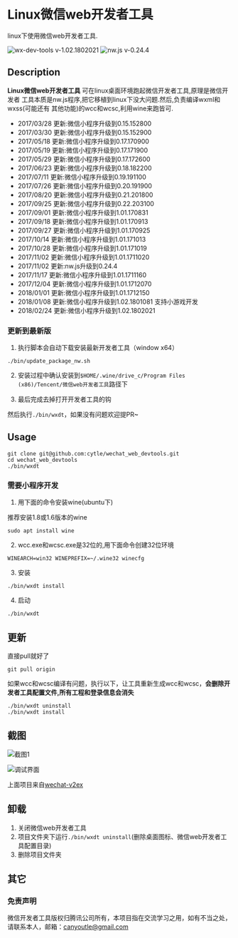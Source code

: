 # Linux微信web开发者工具

linux下使用微信web开发者工具.

![wx-dev-tools v-1.02.1802021](https://img.shields.io/badge/wx_dev_tools-1.02.1802021-green.svg)
![nw.js v-0.24.4](https://img.shields.io/badge/nw.js-v0.24.4-blue.svg)

## Description
**Linux微信web开发者工具** 可在linux桌面环境跑起微信开发者工具,原理是微信开发者
工具本质是nw.js程序,把它移植到linux下没大问题.然后,负责编译wxml和wxss(可能还有
其他功能)的wcc和wcsc,利用wine来跑皆可.

- 2017/03/28 更新:微信小程序升级到0.15.152800
- 2017/03/30 更新:微信小程序升级到0.15.152900
- 2017/05/18 更新:微信小程序升级到0.17.170900
- 2017/05/19 更新:微信小程序升级到0.17.171900
- 2017/05/29 更新:微信小程序升级到0.17.172600
- 2017/06/23 更新:微信小程序升级到0.18.182200
- 2017/07/11 更新:微信小程序升级到0.19.191100
- 2017/07/26 更新:微信小程序升级到0.20.191900
- 2017/08/20 更新:微信小程序升级到0.21.201800
- 2017/09/25 更新:微信小程序升级到0.22.203100
- 2017/09/01 更新:微信小程序升级到1.01.170831
- 2017/09/18 更新:微信小程序升级到1.01.170913
- 2017/09/27 更新:微信小程序升级到1.01.170925
- 2017/10/14 更新:微信小程序升级到1.01.171013
- 2017/10/28 更新:微信小程序升级到1.01.171019
- 2017/11/02 更新:微信小程序升级到1.01.1711020
- 2017/11/02 更新:nw.js升级到0.24.4
- 2017/11/17 更新:微信小程序升级到1.01.1711160
- 2017/12/04 更新:微信小程序升级到1.01.1712070
- 2018/01/01 更新:微信小程序升级到1.01.1712150
- 2018/01/08 更新:微信小程序升级到1.02.1801081 支持小游戏开发
- 2018/02/24 更新:微信小程序升级到1.02.1802021

### 更新到最新版

1. 执行脚本会自动下载安装最新开发者工具（window x64）

```console
./bin/update_package_nw.sh
```

2. 安装过程中确认安装到`$HOME/.wine/drive_c/Program Files (x86)/Tencent/微信web开发者工具`路径下

3. 最后完成去掉打开开发者工具的钩

然后执行`./bin/wxdt`，如果没有问题欢迎提PR~

## Usage

```console
git clone git@github.com:cytle/wechat_web_devtools.git
cd wechat_web_devtools
./bin/wxdt
```

### 需要小程序开发
1. 用下面的命令安装wine(ubuntu下)

推荐安装1.8或1.6版本的wine
```console
sudo apt install wine
```

2. wcc.exe和wcsc.exe是32位的,用下面命令创建32位环境

```console
WINEARCH=win32 WINEPREFIX=~/.wine32 winecfg
```

3. 安装

```console
./bin/wxdt install
```

4. 启动

```console
./bin/wxdt
```

## 更新

直接pull就好了

```console
git pull origin
```

如果wcc和wcsc编译有问题，执行以下，让工具重新生成wcc和wcsc，**会删除开发者工具配置文件,所有工程和登录信息会消失**

```console
./bin/wxdt uninstall
./bin/wxdt install
```

## 截图

![截图1](https://github.com/cytle/wechat_web_devtools/raw/fb84550d2d9b9f40f7a80b896066e1933892eff9/images/截图1.png)

![调试界面](https://github.com/cytle/wechat_web_devtools/raw/fb84550d2d9b9f40f7a80b896066e1933892eff9/images/调试界面.png)

上面项目来自[wechat-v2ex](https://github.com/jectychen/wechat-v2ex)

## 卸载

1. 关闭微信web开发者工具
2. 项目文件夹下运行`./bin/wxdt uninstall`(删除桌面图标、微信web开发者工具配置目录)
3. 删除项目文件夹

## 其它

### 免责声明
微信开发者工具版权归腾讯公司所有，本项目指在交流学习之用，如有不当之处，请联系本人，邮箱：canyoutle@gmail.com
